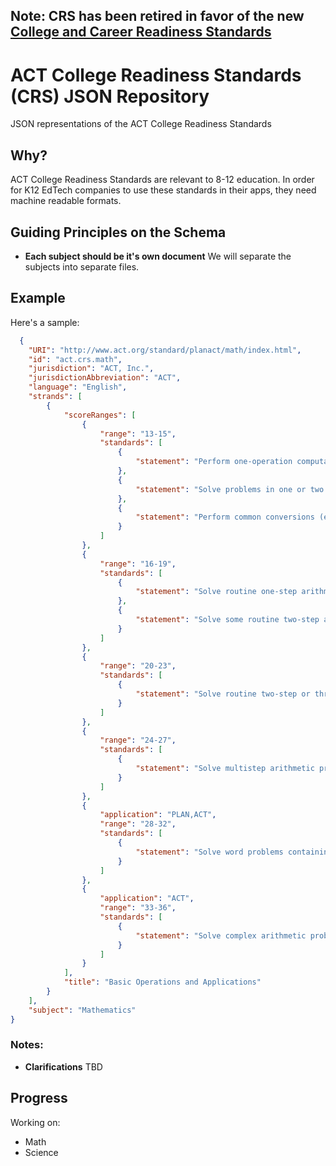 Note: CRS has been retired in favor of the new [College and Career Readiness Standards](http://act.org/standards)
---
# ACT College Readiness Standards (CRS) JSON Repository
JSON representations of the ACT College Readiness Standards

## Why?

ACT College Readiness Standards are relevant to 8-12 education. In order for K12 EdTech companies to use these standards in their apps, they need machine readable formats. 

## Guiding Principles on the Schema

* **Each subject should be it's own document**
We will separate the subjects into separate files.

## Example

Here's a sample:

```json
  {
    "URI": "http://www.act.org/standard/planact/math/index.html", 
    "id": "act.crs.math", 
    "jurisdiction": "ACT, Inc.", 
    "jurisdictionAbbreviation": "ACT", 
    "language": "English", 
    "strands": [
        {
            "scoreRanges": [
                {
                    "range": "13-15", 
                    "standards": [
                        {
                            "statement": "Perform one-operation computation with whole numbers and decimals"
                        }, 
                        {
                            "statement": "Solve problems in one or two steps using whole numbers"
                        }, 
                        {
                            "statement": "Perform common conversions (e.g., inches to feet or hours to minutes)"
                        }
                    ]
                }, 
                {
                    "range": "16-19", 
                    "standards": [
                        {
                            "statement": "Solve routine one-step arithmetic problems (using whole numbers, fractions, and decimals) such as single-step percent"
                        }, 
                        {
                            "statement": "Solve some routine two-step arithmetic problems"
                        }
                    ]
                }, 
                {
                    "range": "20-23", 
                    "standards": [
                        {
                            "statement": "Solve routine two-step or three-step arithmetic problems involving concepts such as rate and proportion, tax added, percentage off, and computing with a given average"
                        }
                    ]
                }, 
                {
                    "range": "24-27", 
                    "standards": [
                        {
                            "statement": "Solve multistep arithmetic problems that involve planning or converting units of measure (e.g., feet per second to miles per hour)"
                        }
                    ]
                }, 
                {
                    "application": "PLAN,ACT", 
                    "range": "28-32", 
                    "standards": [
                        {
                            "statement": "Solve word problems containing several rates, proportions, or percentages"
                        }
                    ]
                }, 
                {
                    "application": "ACT", 
                    "range": "33-36", 
                    "standards": [
                        {
                            "statement": "Solve complex arithmetic problems involving percent of increase or decrease and problems requiring integration of several concepts from pre-algebra and/or pre-geometry (e.g., comparing percentages or averages, using several ratios, and finding ratios in geometry settings)"
                        }
                    ]
                }
            ], 
            "title": "Basic Operations and Applications"
        }
    ], 
    "subject": "Mathematics"
}

```


### Notes:

* **Clarifications** TBD

## Progress

Working on:
* Math
* Science

